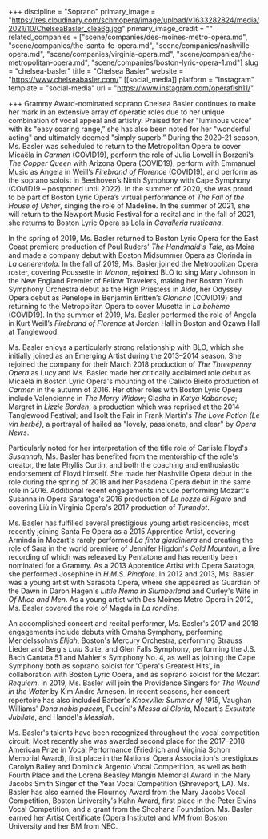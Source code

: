 +++
discipline = "Soprano"
primary_image = "https://res.cloudinary.com/schmopera/image/upload/v1633282824/media/2021/10/ChelseaBasler_clea6g.jpg"
primary_image_credit = ""
related_companies = ["scene/companies/des-moines-metro-opera.md", "scene/companies/the-santa-fe-opera.md", "scene/companies/nashville-opera.md", "scene/companies/virginia-opera.md", "scene/companies/the-metropolitan-opera.md", "scene/companies/boston-lyric-opera-1.md"]
slug = "chelsea-basler"
title = "Chelsea Basler"
website = "https://www.chelseabasler.com/"
[[social_media]]
platform = "Instagram"
template = "social-media"
url = "https://www.instagram.com/operafish11/"

+++
Grammy Award-nominated soprano Chelsea Basler continues to make her mark in an extensive array of operatic roles due to her unique combination of vocal appeal and artistry. Praised for her "luminous voice" with its "easy soaring range,” she has also been noted for her "wonderful acting" and ultimately deemed "simply superb.” During the 2020-21 season, Ms. Basler was scheduled to return to the Metropolitan Opera to cover Micaëla in _Carmen_ (COVID19), perform the role of Julia Lowell in Borzoni’s _The Copper Queen_ with Arizona Opera (COVID19), perform with Emmanuel Music as Angela in Weill’s _Firebrand of Florence_ (COVID19), and perform as the soprano soloist in Beethoven’s Ninth Symphony with Cape Symphony (COVID19 – postponed until 2022). In the summer of 2020, she was proud to be part of Boston Lyric Opera’s virtual performance of _The Fall of the House of Usher_, singing the role of Madeline. In the summer of 2021, she will return to the Newport Music Festival for a recital and in the fall of 2021, she returns to Boston Lyric Opera as Lola in _Cavalleria rusticana_.

In the spring of 2019, Ms. Basler returned to Boston Lyric Opera for the East Coast premiere production of Poul Ruders' _The Handmaid's Tale_, as Moira and made  a company debut with Boston Midsummer Opera as Clorinda in _La cenerentola_. In the fall of 2019, Ms. Basler joined the Metropolitan Opera roster, covering Poussette in _Manon_, rejoined BLO to sing Mary Johnson in the New England Premier of Fellow Travelers, making her Boston Youth Symphony Orchestra debut as the High Priestess in _Aida_, her Odyssey Opera debut as Penelope in Benjamin Britten’s _Gloriana_ (COVID19) and returning to the Metropolitan Opera to cover Musetta in _La bohème_ (COVID19). In the summer of 2019, Ms. Basler performed the role of Angela in Kurt Weill’s _Firebrand of Florence_ at Jordan Hall in Boston and Ozawa Hall at Tanglewood.

Ms. Basler enjoys a particularly strong relationship with BLO, which she initially joined as an Emerging Artist during the 2013–2014 season. She rejoined the company for their March 2018 production of _The Threepenny Opera_ as Lucy and Ms. Basler made her critically acclaimed role debut as Micaëla in Boston Lyric Opera's mounting of the Calixto Bieito production of _Carmen_ in the autumn of 2016. Her other roles with Boston Lyric Opera include Valencienne in _The Merry Widow_; Glasha in _Katya Kabanova_; Margret in _Lizzie Borden_, a production which was reprised at the 2014 Tanglewood Festival; and Isolt the Fair in Frank Martin's _The Love Potion (Le vin herbé)_, a portrayal of hailed as "lovely, passionate, and clear" by _Opera News_.

Particularly noted for her interpretation of the title role of Carlisle Floyd's _Susannah_, Ms. Basler has benefited from the mentorship of the role's creator, the late Phyllis Curtin, and both the coaching and enthusiastic endorsement of Floyd himself. She made her Nashville Opera debut in the role during the spring of 2018 and her Pasadena Opera debut in the same role in 2016. Additional recent engagements include performing Mozart's Susanna in Opera Saratoga's 2016 production of _Le nozze di Figaro_ and covering Liù in Virginia Opera's 2017 production of _Turandot_.

Ms. Basler has fulfilled several prestigious young artist residencies, most recently joining Santa Fe Opera as a 2015 Apprentice Artist, covering Arminda in Mozart's rarely performed _La finta giardiniera_ and creating the role of Sara in the world premiere of Jennifer Higdon's _Cold Mountain_, a live recording of which was released by Pentatone and has recently been nominated for a Grammy. As a 2013 Apprentice Artist with Opera Saratoga, she performed Josephine in _H.M.S. Pinafore_. In 2012 and 2013, Ms. Basler was a young artist with Sarasota Opera, where she appeared as Guardian of the Dawn in Daron Hagen's _Little Nemo in Slumberland_ and Curley's Wife in _Of Mice and Men_. As a young artist with Des Moines Metro Opera in 2012, Ms. Basler covered the role of Magda in _La rondine_.

An accomplished concert and recital performer, Ms. Basler's 2017 and 2018 engagements include debuts with Omaha Symphony, performing Mendelssohn’s _Elijah_, Boston's Mercury Orchestra, performing Strauss Lieder and Berg's _Lulu_ Suite, and Glen Falls Symphony, performing the J.S. Bach Cantata 51 and Mahler's Symphony No. 4, as well as joining the Cape Symphony both as soprano soloist for 'Opera's Greatest Hits', in collaboration with Boston Lyric Opera, and as soprano soloist for the Mozart _Requiem_. In 2019, Ms. Basler will join the Providence Singers for _The Wound in the Water_ by Kim Andre Arnesen. In recent seasons, her concert repertoire has also included Barber's _Knoxville: Summer of 1915_, Vaughan Williams' _Dona nobis pacem_, Puccini's _Messa di Gloria_, Mozart's _Exsultate Jubilate_, and Handel's _Messiah_.

Ms. Basler's talents have been recognized throughout the vocal competition circuit. Most recently she was awarded second place for the 2017–2018 American Prize in Vocal Performance (Friedrich and Virginia Schorr Memorial Award), first place in the National Opera Association's prestigious Carolyn Bailey and Dominick Argento Vocal Competition, as well as both Fourth Place and the Lorena Beasley Mangin Memorial Award in the Mary Jacobs Smith Singer of the Year Vocal Competition (Shreveport, LA). Ms. Basler has also earned the Flournoy Award from the Mary Jacobs Vocal Competition, Boston University's Kahn Award, first place in the Peter Elvins Vocal Competition, and a grant from the Shoshana Foundation. Ms. Basler earned her Artist Certificate (Opera Institute) and MM from Boston University and her BM from NEC.